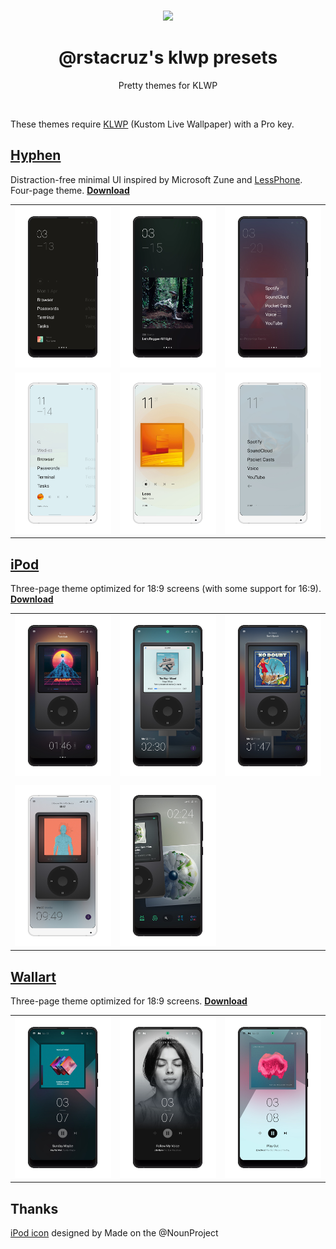 <p align='center'>
<br><img src='https://user-images.githubusercontent.com/74385/54806863-4ceefb80-4cb6-11e9-92de-82c8c28a3c04.png' width='160'><br>
</p>

<h1 align='center'>
@rstacruz's klwp presets
</h1>

<p align='center'>
Pretty themes for KLWP
</p>

<br>

These themes require [KLWP][klwp] (Kustom Live Wallpaper) with a Pro key.

[klwp]: https://play.google.com/store/apps/details?id=org.kustom.wallpaper&hl=en

## [Hyphen](Hyphen/)

Distraction-free minimal UI inspired by Microsoft Zune and [LessPhone]. Four-page theme. [**Download**](https://github.com/rstacruz/klwp-presets/raw/master/Hyphen/Hyphen.klwp)

[LessPhone]: https://play.google.com/store/apps/details?id=me.aswinmohan.nophone&hl=en

|                           |                           |                            |
| ------------------------- | ------------------------- | -------------------------- |
| ![](Hyphen/preview/4.jpg) | ![](Hyphen/preview/5.jpg) | ![](Hyphen/preview/6.jpg)  |
| ![](Hyphen/preview/9.jpg) | ![](Hyphen/preview/8.jpg) | ![](Hyphen/preview/10.jpg) |

## [iPod](iPod/)

Three-page theme optimized for 18:9 screens (with some support for 16:9). [**Download**](https://github.com/rstacruz/klwp-presets/raw/master/iPod/iPod.klwp)

|                         |                         |                         |
| ----------------------- | ----------------------- | ----------------------- |
| ![](iPod/preview/5.jpg) | ![](iPod/preview/1.jpg) | ![](iPod/preview/3.jpg) |
|                         |                         |                         |
| ![](iPod/preview/4.jpg) | ![](iPod/preview/2.jpg) |                         |

## [Wallart](Wallart/)

Three-page theme optimized for 18:9 screens. [**Download**](https://github.com/rstacruz/klwp-presets/raw/master/Wallart/Wallart_1g.klwp)

|                            |                            |                            |
| -------------------------- | -------------------------- | -------------------------- |
| ![](Wallart/preview/1.jpg) | ![](Wallart/preview/2.jpg) | ![](Wallart/preview/3.jpg) |

## Thanks

[iPod icon](https://thenounproject.com/term/ipod/964148) designed by Made on the @NounProject
